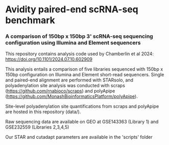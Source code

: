 # Avidity paired-end scRNA-seq benchmark

### A comparison of 150bp x 150bp 3' scRNA-seq sequencing configuration using Illumina and Element sequencers 

This repository contains analysis code used by Chamberlin et al 2024: https://doi.org/10.1101/2024.07.10.602909

This analysis entails a comparison of five libraries sequenced with 150bp x 150bp configuration on
Illumina and Element short-read sequencers. Single and paired-end alignment are performed with STARsolo,
and polyadenylation site analysis was conducted with scraps (https://github.com/rnabioco/scraps) and polyApipe (https://github.com/MonashBioinformaticsPlatform/polyApipe). 

Site-level polyadenylation site quantifications from scraps and polyApipe are hosted in this repository (data/).

Raw sequencing data are available on GEO at GSE143363 (Library 1) and GSE232559 (Libraries 2,3,4,5)

Our STAR and cutadapt parameters are available in the 'scripts' folder
